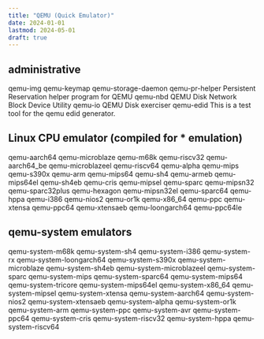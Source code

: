 ```yaml
---
title: "QEMU (Quick Emulator)"
date: 2024-01-01
lastmod: 2024-05-01
draft: true
---
```


## administrative

qemu-img
qemu-keymap
qemu-storage-daemon
qemu-pr-helper      Persistent Reservation helper program for QEMU
qemu-nbd        QEMU Disk Network Block Device Utility
qemu-io         QEMU Disk exerciser
qemu-edid           This is a test tool for the qemu edid generator.

## Linux CPU emulator (compiled for * emulation)

qemu-aarch64
qemu-microblaze
qemu-m68k
qemu-riscv32
qemu-aarch64_be
qemu-microblazeel
qemu-riscv64
qemu-alpha
qemu-mips
qemu-s390x
qemu-arm
qemu-mips64
qemu-sh4
qemu-armeb
qemu-mips64el
qemu-sh4eb
qemu-cris
qemu-mipsel
qemu-sparc
qemu-mipsn32
qemu-sparc32plus
qemu-hexagon
qemu-mipsn32el
qemu-sparc64
qemu-hppa
qemu-i386
qemu-nios2
qemu-or1k
qemu-x86_64
qemu-ppc
qemu-xtensa
qemu-ppc64
qemu-xtensaeb
qemu-loongarch64
qemu-ppc64le

## qemu-system emulators

qemu-system-m68k
qemu-system-sh4
qemu-system-i386
qemu-system-rx
qemu-system-loongarch64
qemu-system-s390x
qemu-system-microblaze
qemu-system-sh4eb
qemu-system-microblazeel
qemu-system-sparc
qemu-system-mips
qemu-system-sparc64
qemu-system-mips64
qemu-system-tricore
qemu-system-mips64el
qemu-system-x86_64
qemu-system-mipsel
qemu-system-xtensa
qemu-system-aarch64
qemu-system-nios2
qemu-system-xtensaeb
qemu-system-alpha
qemu-system-or1k
qemu-system-arm
qemu-system-ppc
qemu-system-avr
qemu-system-ppc64
qemu-system-cris
qemu-system-riscv32
qemu-system-hppa
qemu-system-riscv64


